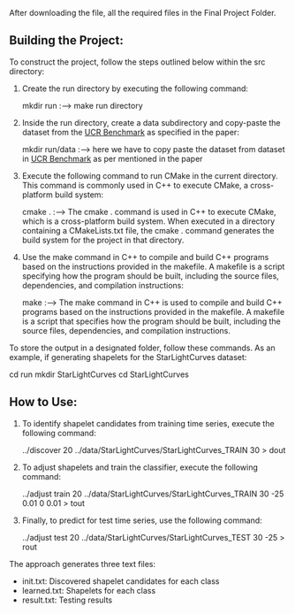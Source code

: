 After downloading the file, all the required files in the Final Project Folder.

## Building the Project:

To construct the project, follow the steps outlined below within the src directory:

1. Create the run directory by executing the following command:
  
   mkdir run :—> make run directory
  
2. Inside the run directory, create a data subdirectory and copy-paste the dataset from the [UCR Benchmark](http://www.cs.ucr.edu/~eamonn/time_series_data/) as specified in the paper:
  
   mkdir run/data :—> here we have to copy paste the dataset from dataset in [UCR Benchmark](http://www.cs.ucr.edu/~eamonn/time_series_data/) as per mentioned in the paper

3. Execute the following command to run CMake in the current directory. This command is commonly used in C++ to execute CMake, a cross-platform build system:

   cmake . :—> The cmake . command is used in C++ to execute CMake, which is a cross-platform build system. When executed in a directory containing a CMakeLists.txt file, the cmake . command generates the build system for the project in that directory.

4. Use the make command in C++ to compile and build C++ programs based on the instructions provided in the makefile. A makefile is a script specifying how the program should be built, including the source files, dependencies, and compilation instructions:

   make :—> The make command in C++ is used to compile and build C++ programs based on the instructions provided in the makefile. A makefile is a script that specifies how the program should be built, including the source files, dependencies, and compilation instructions.








To store the output in a designated folder, follow these commands. As an example, if generating shapelets for the StarLightCurves dataset:

cd run
mkdir StarLightCurves
cd StarLightCurves

## How to Use:

1. To identify shapelet candidates from training time series, execute the following command:
  
   ../discover 20 ../data/StarLightCurves/StarLightCurves_TRAIN 30 > dout
 

2. To adjust shapelets and train the classifier, execute the following command:
  
   ../adjust train 20 ../data/StarLightCurves/StarLightCurves_TRAIN 30 -25 0.01 0 0.01 > tout
  

3. Finally, to predict for test time series, use the following command:

   ../adjust test 20 ../data/StarLightCurves/StarLightCurves_TEST 30 -25 > rout


The approach generates three text files:

- init.txt: Discovered shapelet candidates for each class
- learned.txt: Shapelets for each class
- result.txt: Testing results
